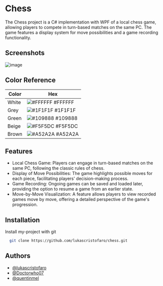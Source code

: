 # Chess

The Chess project is a C# implementation with WPF of a local chess game, allowing players to compete in turn-based matches on the same PC. The game features a display system for move possibilities and a game recording functionality.

## Screenshots

![image](https://github.com/lukascristofaro/chess/assets/112957970/bfcb4882-5ec1-4878-b036-e0f32ed8761b)

## Color Reference

| Color             | Hex                                                                |
| ----------------- | ------------------------------------------------------------------ |
| White | ![#FFFFFF](https://via.placeholder.com/10/FFFFFF?text=+) #FFFFFF |
| Grey | ![#1F1F1F](https://via.placeholder.com/10/1F1F1F?text=+) #1F1F1F |
| Green | ![#109888](https://via.placeholder.com/10/109888?text=+) #109888 |
| Beige | ![#F5F5DC](https://via.placeholder.com/10/F5F5DC?text=+) #F5F5DC |
| Brown | ![#A52A2A](https://via.placeholder.com/10/A52A2A?text=+) #A52A2A |

## Features

- Local Chess Game: Players can engage in turn-based matches on the same PC, following the classic rules of chess.
- Display of Move Possibilities: The game highlights possible moves for each piece, facilitating players' decision-making process.
- Game Recording: Ongoing games can be saved and loaded later, providing the option to resume a game from an earlier state.
- Move-by-Move Visualization: A feature allows players to view recorded games move by move, offering a detailed perspective of the game's progression.

## Installation

Install my-project with git

```bash
  git clone https://github.com/lukascristofaro/chess.git
```

## Authors

- [@lukascristofaro](https://github.com/lukascristofaro)
- [@Doctorwho07](https://github.com/Doctorwho07)
- [@quentinmel](https://github.com/quentinmel)

